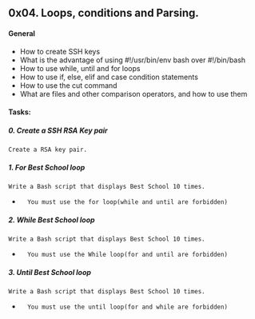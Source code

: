 ## 0x04. Loops, conditions and Parsing.


#### General
*	How to create SSH keys
*	What is the advantage of using #!/usr/bin/env bash over #!/bin/bash
*	How to use while, until and for loops
*	How to use if, else, elif and case condition statements
*	How to use the cut command
*	What are files and other comparison operators, and how to use them


#### Tasks:


##### 0. Create a SSH RSA Key pair
	Create a RSA key pair.


##### 1. For Best School loop
	Write a Bash script that displays Best School 10 times.
*	    You must use the for loop(while and until are forbidden)


##### 2. While Best School loop
	Write a Bash script that displays Best School 10 times.
*	    You must use the While loop(for and until are forbidden)


##### 3. Until Best School loop
	Write a Bash script that displays Best School 10 times.
*	    You must use the until loop(for and while are forbidden)


